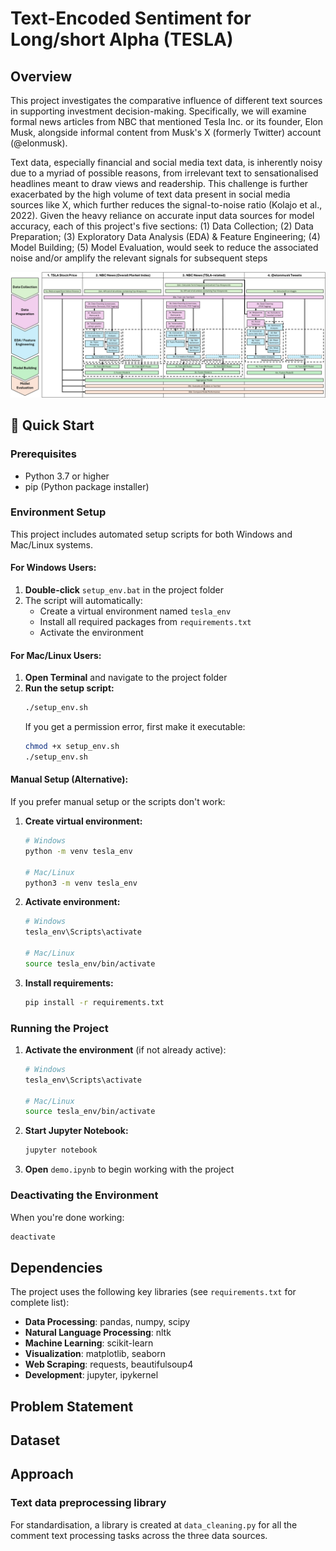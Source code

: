 # Text-Encoded Sentiment for Long/short Alpha (TESLA)

## Overview

This project investigates the comparative influence of different text sources in supporting investment decision-making. Specifically, we will examine formal news articles from NBC that mentioned Tesla Inc. or its founder, Elon Musk, alongside informal content from Musk's X (formerly Twitter) account (@elonmusk).

Text data, especially financial and social media text data, is inherently noisy due to a myriad of possible reasons, from irrelevant text to sensationalised headlines meant to draw views and readership. This challenge is further exacerbated by the high volume of text data present in social media sources like X, which further reduces the signal-to-noise ratio (Kolajo et al., 2022). Given the heavy reliance on accurate input data sources for model accuracy, each of this project's five sections: 
(1) Data Collection; 
(2) Data Preparation; 
(3) Exploratory Data Analysis (EDA) & Feature Engineering; 
(4) Model Building;
(5) Model Evaluation, would seek to reduce the associated noise and/or amplify the relevant signals for subsequent steps 

![Project_flow](meta/flow.png)

## 🚀 Quick Start

### Prerequisites
- Python 3.7 or higher
- pip (Python package installer)

### Environment Setup

This project includes automated setup scripts for both Windows and Mac/Linux systems.

#### For Windows Users:
1. **Double-click** `setup_env.bat` in the project folder
2. The script will automatically:
   - Create a virtual environment named `tesla_env`
   - Install all required packages from `requirements.txt`
   - Activate the environment

#### For Mac/Linux Users:
1. **Open Terminal** and navigate to the project folder
2. **Run the setup script:**
   ```bash
   ./setup_env.sh
   ```
   If you get a permission error, first make it executable:
   ```bash
   chmod +x setup_env.sh
   ./setup_env.sh
   ```

#### Manual Setup (Alternative):
If you prefer manual setup or the scripts don't work:

1. **Create virtual environment:**
   ```bash
   # Windows
   python -m venv tesla_env
   
   # Mac/Linux
   python3 -m venv tesla_env
   ```

2. **Activate environment:**
   ```bash
   # Windows
   tesla_env\Scripts\activate
   
   # Mac/Linux
   source tesla_env/bin/activate
   ```

3. **Install requirements:**
   ```bash
   pip install -r requirements.txt
   ```

### Running the Project

1. **Activate the environment** (if not already active):
   ```bash
   # Windows
   tesla_env\Scripts\activate
   
   # Mac/Linux
   source tesla_env/bin/activate
   ```

2. **Start Jupyter Notebook:**
   ```bash
   jupyter notebook
   ```

3. **Open** `demo.ipynb` to begin working with the project

### Deactivating the Environment
When you're done working:
```bash
deactivate
```

##  Dependencies

The project uses the following key libraries (see `requirements.txt` for complete list):
- **Data Processing**: pandas, numpy, scipy
- **Natural Language Processing**: nltk
- **Machine Learning**: scikit-learn
- **Visualization**: matplotlib, seaborn
- **Web Scraping**: requests, beautifulsoup4
- **Development**: jupyter, ipykernel

## Problem Statement

## Dataset

## Approach

### Text data preprocessing library
For standardisation, a library is created at `data_cleaning.py` for all the comment text processing tasks across the three data sources.

